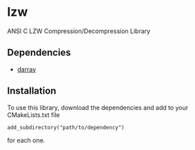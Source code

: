 # lzw
ANSI C LZW Compression/Decompression Library

## Dependencies

- [darray](https://github.com/jefftime/darray/)

## Installation

To use this library, download the dependencies and add to your CMakeLists.txt file

`add_subdirectory("path/to/dependency")`

for each one.
